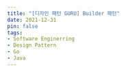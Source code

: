```yaml
---
title: "[디자인 패턴 GURU] Builder 패턴"
date: 2021-12-31
pin: false
tags:
- Software Enginerring
- Design Pattern
- Go
- Java
---
```

